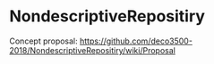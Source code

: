 # NondescriptiveRepositiry
Concept proposal: https://github.com/deco3500-2018/NondescriptiveRepositiry/wiki/Proposal

